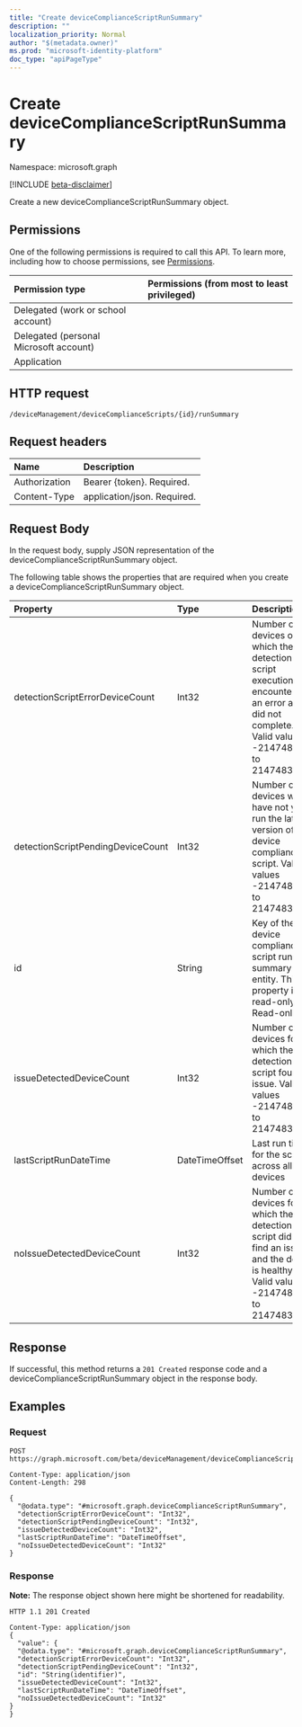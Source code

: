 ```yaml
---
title: "Create deviceComplianceScriptRunSummary"
description: ""
localization_priority: Normal
author: "$(metadata.owner)"
ms.prod: "microsoft-identity-platform"
doc_type: "apiPageType"
---
```


# Create deviceComplianceScriptRunSummary

Namespace: microsoft.graph

[!INCLUDE [beta-disclaimer](../../includes/beta-disclaimer.md)]

Create a new deviceComplianceScriptRunSummary object.

## Permissions

One of the following permissions is required to call this API. To learn more, including how to choose permissions, see [Permissions](/graph/permissions-reference).

| Permission type                        | Permissions (from most to least privileged) |
| :------------------------------------- | :------------------------------------------ |
| Delegated (work or school account)     |                                             |
| Delegated (personal Microsoft account) |                                             |
| Application                            |                                             |

## HTTP request

<!-- {
  "blockType": "ignored"
}
-->

```http
/deviceManagement/deviceComplianceScripts/{id}/runSummary

```

## Request headers

| Name          | Description                 |
| :------------ | :-------------------------- |
| Authorization | Bearer {token}. Required.   |
| Content-Type  | application/json. Required. |

## Request Body

In the request body, supply JSON representation of the deviceComplianceScriptRunSummary object.

<!-- Actions and Functions -->

<!-- CRUD Methods -->

The following table shows the properties that are required when you create a deviceComplianceScriptRunSummary object.

| Property                          | Type           | Description                                                                                                                                 |
| :-------------------------------- | :------------- | :------------------------------------------------------------------------------------------------------------------------------------------ |
| detectionScriptErrorDeviceCount   | Int32          | Number of devices on which the detection script execution encountered an error and did not complete. Valid values -2147483648 to 2147483647 |
| detectionScriptPendingDeviceCount | Int32          | Number of devices which have not yet run the latest version of the device compliance script. Valid values -2147483648 to 2147483647         |
| id                                | String         | Key of the device compliance script run summary entity. This property is read-only. Read-only.                                              |
| issueDetectedDeviceCount          | Int32          | Number of devices for which the detection script found an issue. Valid values -2147483648 to 2147483647                                     |
| lastScriptRunDateTime             | DateTimeOffset | Last run time for the script across all devices                                                                                             |
| noIssueDetectedDeviceCount        | Int32          | Number of devices for which the detection script did not find an issue and the device is healthy. Valid values -2147483648 to 2147483647    |

## Response

If successful, this method returns a `201 Created` response code and a deviceComplianceScriptRunSummary object in the response body.

## Examples

### Request

<!-- {
  "blockType": "request",
  "name": "create_devicecompliancescriptrunsummary"
}
-->

```http
POST https://graph.microsoft.com/beta/deviceManagement/deviceComplianceScripts/{id}/runSummary

Content-Type: application/json
Content-Length: 298

{
  "@odata.type": "#microsoft.graph.deviceComplianceScriptRunSummary",
  "detectionScriptErrorDeviceCount": "Int32",
  "detectionScriptPendingDeviceCount": "Int32",
  "issueDetectedDeviceCount": "Int32",
  "lastScriptRunDateTime": "DateTimeOffset",
  "noIssueDetectedDeviceCount": "Int32"
}

```

### Response

**Note:** The response object shown here might be shortened for readability.

<!-- {
  "blockType": "response",
  "truncated": true,
  "@odata.type": "microsoft.management.services.api.deviceComplianceScriptRunSummary"
}
-->

```http
HTTP 1.1 201 Created

Content-Type: application/json
{
  "value": {
  "@odata.type": "#microsoft.graph.deviceComplianceScriptRunSummary",
  "detectionScriptErrorDeviceCount": "Int32",
  "detectionScriptPendingDeviceCount": "Int32",
  "id": "String(identifier)",
  "issueDetectedDeviceCount": "Int32",
  "lastScriptRunDateTime": "DateTimeOffset",
  "noIssueDetectedDeviceCount": "Int32"
}
}

```
